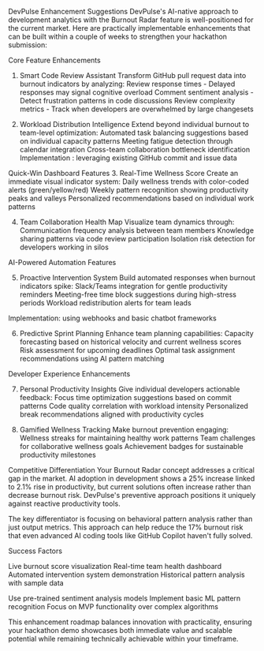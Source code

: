 DevPulse  Enhancement Suggestions
DevPulse's AI-native approach to development analytics with the Burnout Radar feature is well-positioned for the current market. Here are practically implementable enhancements that can be built within a couple of weeks to strengthen your hackathon submission:

Core Feature Enhancements
1. Smart Code Review Assistant
Transform GitHub pull request data into burnout indicators by analyzing:
Review response times - Delayed responses may signal cognitive overload
Comment sentiment analysis - Detect frustration patterns in code discussions
Review complexity metrics - Track when developers are overwhelmed by large changesets

2. Workload Distribution Intelligence
Extend beyond individual burnout to team-level optimization:
Automated task balancing suggestions based on individual capacity patterns
Meeting fatigue detection through calendar integration
Cross-team collaboration bottleneck identification
Implementation :  leveraging existing GitHub commit and issue data

Quick-Win Dashboard Features
3. Real-Time Wellness Score
Create an immediate visual indicator system:
Daily wellness trends with color-coded alerts (green/yellow/red)
Weekly pattern recognition showing productivity peaks and valleys
Personalized recommendations based on individual work patterns

4. Team Collaboration Health Map
Visualize team dynamics through:
Communication frequency analysis between team members
Knowledge sharing patterns via code review participation
Isolation risk detection for developers working in silos

AI-Powered Automation Features

5. Proactive Intervention System
Build automated responses when burnout indicators spike:
Slack/Teams integration for gentle productivity reminders
Meeting-free time block suggestions during high-stress periods
Workload redistribution alerts for team leads

Implementation: using webhooks and basic chatbot frameworks

6. Predictive Sprint Planning
Enhance team planning capabilities:
Capacity forecasting based on historical velocity and current wellness scores
Risk assessment for upcoming deadlines
Optimal task assignment recommendations using AI pattern matching

Developer Experience Enhancements

7. Personal Productivity Insights
Give individual developers actionable feedback:
Focus time optimization suggestions based on commit patterns
Code quality correlation with workload intensity
Personalized break recommendations aligned with productivity cycles

8. Gamified Wellness Tracking
Make burnout prevention engaging:
Wellness streaks for maintaining healthy work patterns
Team challenges for collaborative wellness goals
Achievement badges for sustainable productivity milestones

Competitive Differentiation
Your Burnout Radar concept addresses a critical gap in the market. AI adoption in development shows a 25% increase linked to 2.1% rise in productivity, but current solutions often increase rather than decrease burnout risk. DevPulse's preventive approach positions it uniquely against reactive productivity tools.

The key differentiator is focusing on behavioral pattern analysis rather than just output metrics. This approach can help reduce the 17% burnout risk that even advanced AI coding tools like GitHub Copilot haven't fully solved.

Success Factors

Live burnout score visualization
Real-time team health dashboard
Automated intervention system demonstration
Historical pattern analysis with sample data

Use pre-trained sentiment analysis models
Implement basic ML pattern recognition
Focus on MVP functionality over complex algorithms

This enhancement roadmap balances innovation with practicality, ensuring your hackathon demo showcases both immediate value and scalable potential while remaining technically achievable within your timeframe.